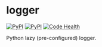 logger
======

[![PyPI](https://pypip.in/version/logger/badge.svg)](https://pypi.python.org/pypi/logger)
[![PyPI](https://pypip.in/download/logger/badge.svg)](https://pypi.python.org/pypi/logger)
[![Code Health](https://landscape.io/github/pavel-paulau/logger/master/landscape.png)](https://landscape.io/github/pavel-paulau/logger/master)

Python lazy (pre-configured) logger.
